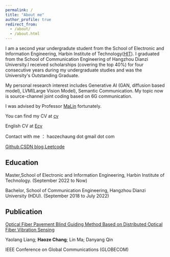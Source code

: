 ```yaml
---
permalink: /
title: "About me"
author_profile: true
redirect_from: 
  - /about/
  - /about.html
---
```


I am a second year undergradute student from the School of Electronic and Information Engineering, Harbin Institute of Technology([HIT](https://www.hit.edu.cn/)). I graduated from the School of Communication Engineering of Hangzhou Dianzi University.I received scholarships (covering the top 40%) for four consecutive years during my undergraduate studies and was the University's Outstanding Graduate.

My personal research interest includes Generative AI (GAN, diffusion based model), LVM(Large Vision Model), Semantic Communication. My topic now is source-channel joint coding based on 6G communication.

I was advised by Professor [MaLin](https://homepage.hit.edu.cn/malin) fortunately.

You can find my CV at [cv](./assets/latest.pdf)

English CV at [Ecv](./assets/cv_english.pdf)

Contact with me ： haozechaung dot gmail dot com 

[Github](https://github.com/WiGig11),[CSDN blog](https://blog.csdn.net/WiGig11?spm=1000.2115.3001.5343),[Leetcode](https://leetcode.cn/u/i3rave-montalcininka/)
## Education 
Master,School of Electronic and Information Engineering, Harbin Institute of Technology. (September 2022 to Now)

Bachelor, School of Communication Engineering, Hangzhou Dianzi University (HDU). (September 2018 to July 2022)

## Publication
[Optical Fiber Pavement Blind Guiding Method Based on Distributed Optical Fiber Vibration Sensing](https://ieeexplore.ieee.org/abstract/document/10437520)

Yaolang Liang; **Haoze Chang**; Lin Ma; Danyang Qin

IEEE Conference on Global Communications (GLOBECOM)


